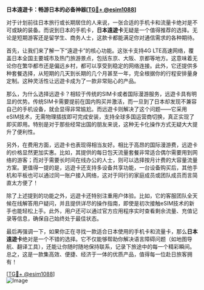 **日本遠遊卡：畅游日本的必备神器[[TG💪+ @esim1088](https://t.me/s/esim1088)]**

对于计划前往日本旅行或长期居住的人来说，一张合适的手机卡和流量卡绝对是不可或缺的装备。而说到日本的手机卡，**日本遠遊卡**无疑是一个值得推荐的选择。无论是短期游客还是留学生、商务人士，这款卡都能满足你对通信需求的各种期待。

首先，让我们来了解一下“遠遊卡”的核心功能。这张卡支持4G LTE高速网络，覆盖日本全国主要城市及热门旅游景点，包括东京、大阪、京都等地方。这意味着无论你在繁华都市还是偏远乡村，都可以享受到稳定的网络连接。此外，它还提供多种套餐选择，从短期的几天到长期的几个月甚至一年，完全根据你的行程安排量身定制。这种灵活性让远遊卡成为了一款非常贴心的产品。

那么，为什么选择远遊卡？相较于传统的SIM卡或者国际漫游服务，远遊卡具有明显的优势。传统SIM卡需要提前在国内购买并激活，而一旦到了日本却发现不兼容自己的手机设备，就会显得非常尴尬。而远遊卡则解决了这个问题——它采用eSIM技术，无需物理插拔即可完成安装，支持全球多国运营商切换，真正实现了即买即用。特别是对于那些经常出国的朋友来说，这种无卡化操作方式无疑大大提升了便利性。

另外，在费用方面，远遊卡也表现得相当友好。相比于高昂的国际漫游费，远遊卡的价格显然更加实惠。比如，其提供的每日包天流量套餐非常适合偶尔需要用到网络的游客；而对于需要长时间在线办公的人士，则可以选择按月计费的大容量流量方案。更值得一提的是，远遊卡还支持多设备共享功能，一台设备购买后，其他手机和平板也可以通过同一账户接入网络，这对于同行的家庭成员或团队成员而言简直太方便了！

除了上述提到的功能之外，远遊卡还特别注重用户体验。比如，它的客服团队全天候在线解答用户疑问，并且提供详尽的操作指南，即使是初次接触eSIM技术的新手也能轻松上手。此外，用户还可以通过官方应用程序实时查看剩余流量、充值记录等信息，确保自己始终处于最佳状态。

最后再强调一下，如果你正在寻找一款适合日本使用的手机卡和流量卡，那么**日本遠遊卡**绝对是一个不错的选择。它不仅能够帮助你解决语言障碍问题（如地图导航、翻译工具），还能让你随时随地保持联系，记录下旅途中的每一个精彩瞬间。总之，这是一款集高效、便捷、经济于一体的优质产品，值得每一位赴日旅客拥有！

[[TG💪+ @esim1088](https://t.me/s/esim1088)]  
![Image](https://i.postimg.cc/4NQfJmqS/Snipaste-2025-05-13-00-14-12.png)